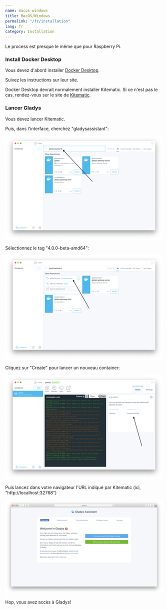 ```yaml
---
name: macos-windows
title: MacOS/Windows
permalink: "/fr/installation"
lang: fr
category: Installation
---
```


Le process est presque le même que pour Raspberry Pi.

### Install Docker Desktop

Vous devez d'abord installer [Docker Desktop](https://www.docker.com/products/docker-desktop).

Suivez les instructions sur leur site.

Docker Desktop devrait normalement installer Kitematic. Si ce n'est pas le cas, rendez-vous sur le site de [Kitematic](https://kitematic.com/).

### Lancer Gladys

Vous devez lancer Kitematic.

Puis, dans l'interface, cherchez "gladysassistant":

<img src="/assets/image/installation/docker-desktop/kitematic-gladysassistant.png" alt="Kitematic gladys assistant" class="img-responsive" />

Sélectionnez le tag "4.0.0-beta-amd64":

<img src="/assets/image/installation/docker-desktop/kitematic-select-tag.png" alt="Kitematic gladys assistant" class="img-responsive" />

Cliquez sur "Create" pour lancer un nouveau container:

<img src="/assets/image/installation/docker-desktop/kitematic-start-gladys.png" alt="Kitematic gladys assistant" class="img-responsive" />

Puis lancez dans votre navigateur l'URL indiqué par Kitematic (ici, "http://localhost:32768")

<img src="/assets/image/installation/docker-desktop/kitematic-success.png" alt="Kitematic gladys assistant" class="img-responsive" />

Hop, vous avez accès à Gladys!
